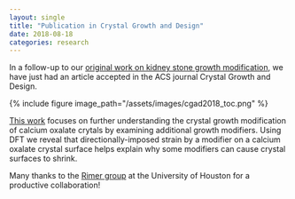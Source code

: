 ```yaml
---
layout: single
title: "Publication in Crystal Growth and Design"
date: 2018-08-18
categories: research
---
```

In a follow-up to our [original work on kidney stone growth modification](https://www.nature.com/articles/nature19062), we have just had an article accepted in the ACS journal Crystal Growth and Design.

{% include figure image_path="/assets/images/cgad2018_toc.png" %}

[This work](https://pubs.acs.org/doi/abs/10.1021/acs.cgd.8b00945) focuses on further understanding the crystal growth modification of calcium oxalate crytals by examining additional growth modifiers. Using DFT we reveal that directionally-imposed strain by a modifier on a calcium oxalate crystal surface helps explain why some modifiers can cause crystal surfaces to shrink.

Many thanks to the [Rimer group](http://rimergroup.com/) at the University of Houston for a productive collaboration!
